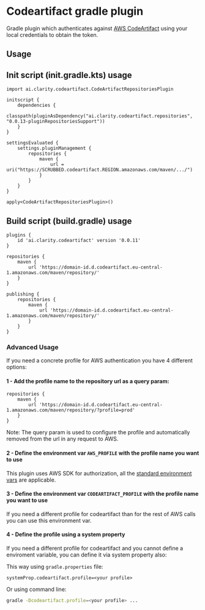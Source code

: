 # Codeartifact gradle plugin

Gradle plugin which authenticates against [AWS CodeArtifact](https://aws.amazon.com/es/codeartifact/) using your local credentials to obtain
the token.

## Usage

## Init script (init.gradle.kts) usage

```
import ai.clarity.codeartifact.CodeArtifactRepositoriesPlugin

initscript {
    dependencies {
        classpath(pluginAsDependency("ai.clarity.codeartifact.repositories", "0.0.13-pluginRepositoriesSupport"))
    }
}

settingsEvaluated {
    settings.pluginManagement {
        repositories {
            maven {
                url = uri("https://SCRUBBED.codeartifact.REGION.amazonaws.com/maven/.../")
            }
        }
    }
}

apply<CodeArtifactRepositoriesPlugin>()
```

## Build script  (build.gradle) usage

```
plugins {
    id 'ai.clarity.codeartifact' version '0.0.11'
}

repositories {
    maven {
        url 'https://domain-id.d.codeartifact.eu-central-1.amazonaws.com/maven/repository/'
    }
}

publishing {
    repositories {
        maven {
            url 'https://domain-id.d.codeartifact.eu-central-1.amazonaws.com/maven/repository/'
        }
    }
}
```

### Advanced Usage

If you need a concrete profile for AWS authentication you have 4 different options:

#### 1 - Add the profile name to the repository url as a query param:

```
repositories {
    maven {
        url 'https://domain-id.d.codeartifact.eu-central-1.amazonaws.com/maven/repository/?profile=prod'
    }
}

```

Note: The query param is used to configure the profile and automatically removed from the url in any request to AWS.

#### 2 - Define the environment var `AWS_PROFILE` with the profile name you want to use

This plugin uses AWS SDK for authorization, all
the [standard environment vars](https://docs.aws.amazon.com/sdk-for-java/v1/developer-guide/credentials.html) are applicable.

#### 3 - Define the environment var `CODEARTIFACT_PROFILE` with the profile name you want to use

If you need a different profile for codeartifact than for the rest of AWS calls you can use this environment var. 

#### 4 - Define the profile using a system property

If you need a different profile for codeartifact and you cannot define a enviroment variable, you
can define it via system property also:

This way using `gradle.properties` file:

```properties
systemProp.codeartifact.profile=<your profile>
```

Or using command line:

```bash
gradle -Dcodeartifact.profile=<your profile> ...
```
